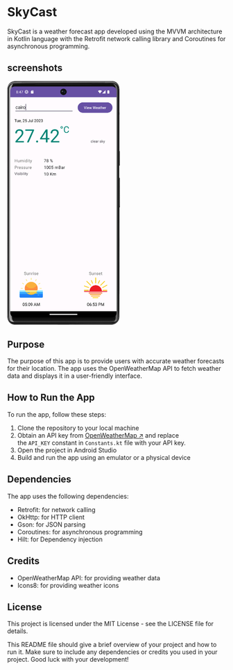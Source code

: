 # SkyCast

SkyCast is a weather forecast app developed using the MVVM architecture in Kotlin language with the Retrofit network calling library and Coroutines for asynchronous programming.
## screenshots

<img src="/res/Screenshot_20230725_084813.png" width="260">

## Purpose

The purpose of this app is to provide users with accurate weather forecasts for their location. The app uses the OpenWeatherMap API to fetch weather data and displays it in a user-friendly interface.

## How to Run the App

To run the app, follow these steps:

1. Clone the repository to your local machine
2. Obtain an API key from [OpenWeatherMap ↗](https://openweathermap.org/api) and replace the `API_KEY` constant in `Constants.kt` file with your API key.
3. Open the project in Android Studio
4. Build and run the app using an emulator or a physical device

## Dependencies

The app uses the following dependencies:

- Retrofit: for network calling
- OkHttp: for HTTP client
- Gson: for JSON parsing
- Coroutines: for asynchronous programming
- Hilt: for Dependency injection

## Credits

- OpenWeatherMap API: for providing weather data
- Icons8: for providing weather icons

## License

This project is licensed under the MIT License - see the LICENSE file for details.

This README file should give a brief overview of your project and how to run it. Make sure to include any dependencies or credits you used in your project. Good luck with your development!
